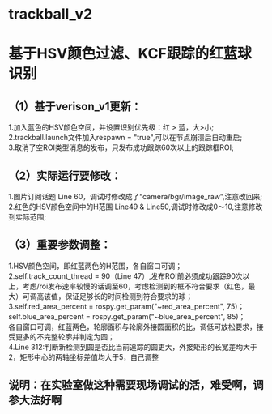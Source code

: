 # trackball_v2
# 基于HSV颜色过滤、KCF跟踪的红蓝球识别
## （1）基于verison_v1更新：  
1.加入蓝色的HSV颜色空间，并设置识别优先级：红 > 蓝，大>小;  
2.trackball.launch文件加入respawn = "true",可以在节点崩溃后自动重启;  
3.取消了空ROI类型消息的发布，只发布成功跟踪60次以上的跟踪框ROI;  
## （2）实际运行要修改：  
1.图片订阅话题 Line 60，调试时修改成了“camera/bgr/image_raw”,注意改回来;  
2.红色的HSV颜色空间中的H范围 Line49 & Line50,调试时修改成0～10,注意修改到实际范围;  
## （3）重要参数调整：  
1.HSV颜色空间，即红蓝两色的H范围，各自窗口可调；  
2.self.track_count_thread = 90（Line 47）,发布ROI前必须成功跟踪90次以上，考虑/roi发布速率较慢的话调至60，考虑检测到的框不符合要求（红色，最大）可调高该值，保证足够长的时间检测到符合要求的球；  
3.self.red_area_percent = rospy.get_param("~red_area_percent", 75)；  
  self.blue_area_percent = rospy.get_param("~blue_area_percent", 85)；  
  各自窗口可调，红蓝两色，轮廓面积与轮廓外接圆面积的比，调低可放松要求，接受更多的不完整轮廓并判定为圆；  
4.Line 312:判断新检测到圆是否比当前追踪的圆更大，外接矩形的长宽差均大于2，矩形中心的两轴坐标差值均大于5，自己调整  

## 说明：在实验室做这种需要现场调试的活，难受啊，调参大法好啊  
